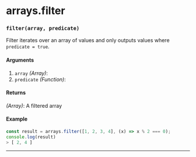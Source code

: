 # arrays.filter

<!-- div class="doc-container" -->

<!-- div -->


<!-- div -->

<h3 id="filterarray-predicate"><code>filter(array, predicate)</code></h3>

Filter iterates over an array of values and only outputs values where `predicate = true`.

#### Arguments
1. `array` *(Array)*:
2. `predicate` *(Function)*:

#### Returns
*(Array)*: A filtered array

#### Example
```js
const result = arrays.filter([1, 2, 3, 4], (x) => x % 2 === 0);
console.log(result)
> [ 2, 4 ]
```
---

<!-- /div -->

<!-- /div -->

<!-- /div -->
